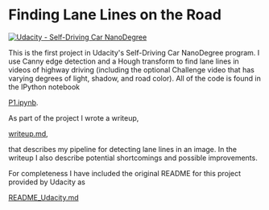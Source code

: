 # **Finding Lane Lines on the Road** 
[![Udacity - Self-Driving Car NanoDegree](https://s3.amazonaws.com/udacity-sdc/github/shield-carnd.svg)](http://www.udacity.com/drive)

This is the first project in Udacity's Self-Driving Car NanoDegree program. I use Canny edge detection and a Hough transform to find lane lines in videos of highway driving (including the optional Challenge video that has varying degrees of light, shadow, and road color).  All of the code is found in the IPython notebook 

[P1.ipynb](P1.ipynb).

As part of the project I wrote a writeup,

[writeup.md](writeup.md),

that describes my pipeline for detecting lane lines in an image. In the writeup I also describe potential shortcomings and possible improvements.

For completeness I have included the original README for this project provided by Udacity as

[README_Udacity.md](README_Udacity.md)
